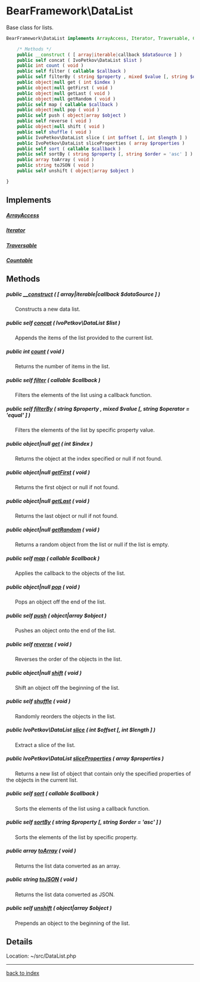 # BearFramework\DataList

Base class for lists.

```php
BearFramework\DataList implements ArrayAccess, Iterator, Traversable, Countable {

	/* Methods */
	public __construct ( [ array|iterable|callback $dataSource ] )
	public self concat ( IvoPetkov\DataList $list )
	public int count ( void )
	public self filter ( callable $callback )
	public self filterBy ( string $property , mixed $value [, string $operator = 'equal' ] )
	public object|null get ( int $index )
	public object|null getFirst ( void )
	public object|null getLast ( void )
	public object|null getRandom ( void )
	public self map ( callable $callback )
	public object|null pop ( void )
	public self push ( object|array $object )
	public self reverse ( void )
	public object|null shift ( void )
	public self shuffle ( void )
	public IvoPetkov\DataList slice ( int $offset [, int $length ] )
	public IvoPetkov\DataList sliceProperties ( array $properties )
	public self sort ( callable $callback )
	public self sortBy ( string $property [, string $order = 'asc' ] )
	public array toArray ( void )
	public string toJSON ( void )
	public self unshift ( object|array $object )

}
```

## Implements

##### [ArrayAccess](http://php.net/manual/en/class.arrayaccess.php)

##### [Iterator](http://php.net/manual/en/class.iterator.php)

##### [Traversable](http://php.net/manual/en/class.traversable.php)

##### [Countable](http://php.net/manual/en/class.countable.php)

## Methods

##### public [__construct](bearframework.datalist.__construct.method.md) ( [ array|iterable|callback $dataSource ] )

&nbsp;&nbsp;&nbsp;&nbsp;&nbsp;&nbsp;Constructs a new data list.

##### public self [concat](bearframework.datalist.concat.method.md) ( IvoPetkov\DataList $list )

&nbsp;&nbsp;&nbsp;&nbsp;&nbsp;&nbsp;Appends the items of the list provided to the current list.

##### public int [count](bearframework.datalist.count.method.md) ( void )

&nbsp;&nbsp;&nbsp;&nbsp;&nbsp;&nbsp;Returns the number of items in the list.

##### public self [filter](bearframework.datalist.filter.method.md) ( callable $callback )

&nbsp;&nbsp;&nbsp;&nbsp;&nbsp;&nbsp;Filters the elements of the list using a callback function.

##### public self [filterBy](bearframework.datalist.filterby.method.md) ( string $property , mixed $value [, string $operator = 'equal' ] )

&nbsp;&nbsp;&nbsp;&nbsp;&nbsp;&nbsp;Filters the elements of the list by specific property value.

##### public object|null [get](bearframework.datalist.get.method.md) ( int $index )

&nbsp;&nbsp;&nbsp;&nbsp;&nbsp;&nbsp;Returns the object at the index specified or null if not found.

##### public object|null [getFirst](bearframework.datalist.getfirst.method.md) ( void )

&nbsp;&nbsp;&nbsp;&nbsp;&nbsp;&nbsp;Returns the first object or null if not found.

##### public object|null [getLast](bearframework.datalist.getlast.method.md) ( void )

&nbsp;&nbsp;&nbsp;&nbsp;&nbsp;&nbsp;Returns the last object or null if not found.

##### public object|null [getRandom](bearframework.datalist.getrandom.method.md) ( void )

&nbsp;&nbsp;&nbsp;&nbsp;&nbsp;&nbsp;Returns a random object from the list or null if the list is empty.

##### public self [map](bearframework.datalist.map.method.md) ( callable $callback )

&nbsp;&nbsp;&nbsp;&nbsp;&nbsp;&nbsp;Applies the callback to the objects of the list.

##### public object|null [pop](bearframework.datalist.pop.method.md) ( void )

&nbsp;&nbsp;&nbsp;&nbsp;&nbsp;&nbsp;Pops an object off the end of the list.

##### public self [push](bearframework.datalist.push.method.md) ( object|array $object )

&nbsp;&nbsp;&nbsp;&nbsp;&nbsp;&nbsp;Pushes an object onto the end of the list.

##### public self [reverse](bearframework.datalist.reverse.method.md) ( void )

&nbsp;&nbsp;&nbsp;&nbsp;&nbsp;&nbsp;Reverses the order of the objects in the list.

##### public object|null [shift](bearframework.datalist.shift.method.md) ( void )

&nbsp;&nbsp;&nbsp;&nbsp;&nbsp;&nbsp;Shift an object off the beginning of the list.

##### public self [shuffle](bearframework.datalist.shuffle.method.md) ( void )

&nbsp;&nbsp;&nbsp;&nbsp;&nbsp;&nbsp;Randomly reorders the objects in the list.

##### public IvoPetkov\DataList [slice](bearframework.datalist.slice.method.md) ( int $offset [, int $length ] )

&nbsp;&nbsp;&nbsp;&nbsp;&nbsp;&nbsp;Extract a slice of the list.

##### public IvoPetkov\DataList [sliceProperties](bearframework.datalist.sliceproperties.method.md) ( array $properties )

&nbsp;&nbsp;&nbsp;&nbsp;&nbsp;&nbsp;Returns a new list of object that contain only the specified properties of the objects in the current list.

##### public self [sort](bearframework.datalist.sort.method.md) ( callable $callback )

&nbsp;&nbsp;&nbsp;&nbsp;&nbsp;&nbsp;Sorts the elements of the list using a callback function.

##### public self [sortBy](bearframework.datalist.sortby.method.md) ( string $property [, string $order = 'asc' ] )

&nbsp;&nbsp;&nbsp;&nbsp;&nbsp;&nbsp;Sorts the elements of the list by specific property.

##### public array [toArray](bearframework.datalist.toarray.method.md) ( void )

&nbsp;&nbsp;&nbsp;&nbsp;&nbsp;&nbsp;Returns the list data converted as an array.

##### public string [toJSON](bearframework.datalist.tojson.method.md) ( void )

&nbsp;&nbsp;&nbsp;&nbsp;&nbsp;&nbsp;Returns the list data converted as JSON.

##### public self [unshift](bearframework.datalist.unshift.method.md) ( object|array $object )

&nbsp;&nbsp;&nbsp;&nbsp;&nbsp;&nbsp;Prepends an object to the beginning of the list.

## Details

Location: ~/src/DataList.php

---

[back to index](index.md)

